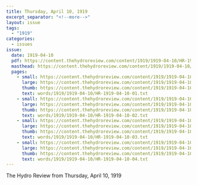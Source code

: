 ```yaml
---
title: Thursday, April 10, 1919
excerpt_separator: "<!--more-->"
layout: issue
tags:
  - "1919"
categories:
  - issues
issue:
  date: 1919-04-10
  pdf: https://content.thehydroreview.com/content/1919/1919-04-10/HR-1919-04-10.pdf
  masthead: https://content.thehydroreview.com/content/1919/1919-04-10/masthead/HR-1919-04-10.jpg
  pages:
    - small: https://content.thehydroreview.com/content/1919/1919-04-10/small/HR-1919-04-10-01.jpg
      large: https://content.thehydroreview.com/content/1919/1919-04-10/large/HR-1919-04-10-01.jpg
      thumb: https://content.thehydroreview.com/content/1919/1919-04-10/thumbnails/HR-1919-04-10-01.jpg
      text: words/1919/1919-04-10/HR-1919-04-10-01.txt
    - small: https://content.thehydroreview.com/content/1919/1919-04-10/small/HR-1919-04-10-02.jpg
      large: https://content.thehydroreview.com/content/1919/1919-04-10/large/HR-1919-04-10-02.jpg
      thumb: https://content.thehydroreview.com/content/1919/1919-04-10/thumbnails/HR-1919-04-10-02.jpg
      text: words/1919/1919-04-10/HR-1919-04-10-02.txt
    - small: https://content.thehydroreview.com/content/1919/1919-04-10/small/HR-1919-04-10-03.jpg
      large: https://content.thehydroreview.com/content/1919/1919-04-10/large/HR-1919-04-10-03.jpg
      thumb: https://content.thehydroreview.com/content/1919/1919-04-10/thumbnails/HR-1919-04-10-03.jpg
      text: words/1919/1919-04-10/HR-1919-04-10-03.txt
    - small: https://content.thehydroreview.com/content/1919/1919-04-10/small/HR-1919-04-10-04.jpg
      large: https://content.thehydroreview.com/content/1919/1919-04-10/large/HR-1919-04-10-04.jpg
      thumb: https://content.thehydroreview.com/content/1919/1919-04-10/thumbnails/HR-1919-04-10-04.jpg
      text: words/1919/1919-04-10/HR-1919-04-10-04.txt
---
```


The Hydro Review from Thursday, April 10, 1919

<!--more-->

